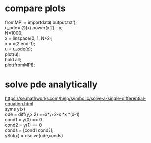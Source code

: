# compare plots<br/>
fromMPI = importdata('output.txt');<br/>
u_ode= @(x) power(x,2) - x;<br/>
N=1000;<br/>
x = linspace(0, 1, N+2);<br/>
x = x(2:end-1);<br/>
u = u_ode(x);<br/>
plot(u);<br/>
hold all;<br/>
plot(fromMPI);<br/>



# solve pde analytically <br/>
https://se.mathworks.com/help/symbolic/solve-a-single-differential-equation.html<br/>
syms y(x)<br/>
ode = diff(y,x,2) ==x*y+2-x *x *(x-1)<br/>
cond1 = y(0) == 0<br/>
cond2 = y(1) == 0<br/>
conds = [cond1 cond2];<br/>
ySol(x) = dsolve(ode,conds)<br/>
